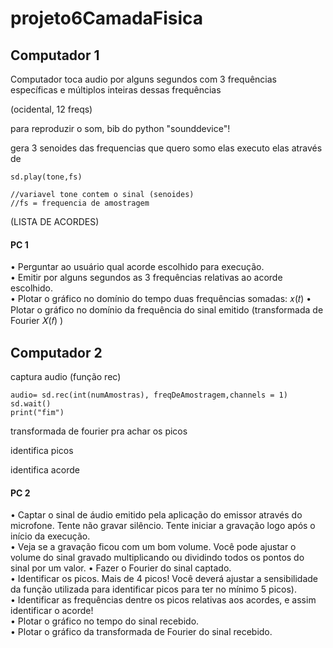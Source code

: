 # projeto6CamadaFisica

## Computador 1
Computador toca audio por alguns segundos com 3 frequências específicas e múltiplos inteiras dessas frequências

(ocidental, 12 freqs)

para reproduzir o som, bib do python "sounddevice"!

gera 3 senoides das frequencias que quero
somo elas
executo elas através de

    sd.play(tone,fs)

    //variavel tone contem o sinal (senoides)
    //fs = frequencia de amostragem

(LISTA DE ACORDES)

#### PC 1
• Perguntar ao usuário qual acorde escolhido para execução.  
• Emitir por alguns segundos as 3 frequências relativas ao acorde escolhido.  
• Plotar o gráfico no domínio do tempo duas frequências somadas: 𝑥(𝑡) 
• Plotar o gráfico no domínio da frequência do sinal emitido (transformada de Fourier  𝑋(𝑓)  ) 

## Computador 2

captura audio (função rec)

    audio= sd.rec(int(numAmostras), freqDeAmostragem,channels = 1)
    sd.wait()
    print("fim")

transformada de fourier pra achar os picos

identifica picos

identifica acorde

#### PC 2
• Captar o sinal de áudio emitido pela aplicação do emissor através do microfone. Tente não gravar silêncio. 
Tente iniciar a gravação logo após o início da execução.  
• Veja se a gravação ficou com um bom volume. Você pode ajustar o volume do sinal gravado multiplicando 
ou dividindo todos os pontos do sinal por um valor. 
• Fazer o Fourier do sinal captado.  
• Identificar os picos. Mais de 4 picos! Você deverá ajustar a sensibilidade da função utilizada para identificar 
picos para ter no mínimo 5 picos).  
• Identificar as frequências dentre os picos relativas aos acordes, e assim identificar o acorde!  
• Plotar o gráfico no tempo do sinal recebido.  
• Plotar o gráfico da transformada de Fourier do sinal recebido.